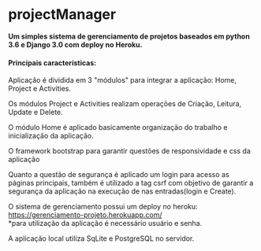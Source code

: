 # projectManager
<b>Um simples sistema de gerenciamento de projetos baseados em python 3.6 e Django 3.0 com deploy no Heroku.</b>

<h4><b>Principais características:</b></h4>

Aplicação é dividida em 3 "módulos" para integrar a aplicação: Home, Project e Activities.

Os módulos Project e Activities realizam operações de Criação, Leitura, Update e Delete.

O módulo Home é aplicado basicamente organização do trabalho e inicialização da aplicação.

O framework bootstrap para garantir questões de responsividade e css da aplicação

Quanto a questão de segurança é aplicado um login para acesso as páginas principais, também é utilizado a tag csrf com objetivo de garantir a segurança da aplicação na execução de nas entradas(login e Create).

O sistema de gerenciamento possui um deploy no heroku: https://gerenciamento-projeto.herokuapp.com/ <br>
*para utilização da aplicação é necessário usuário e senha.

A aplicação local utiliza SqLite e PostgreSQL no servidor.

